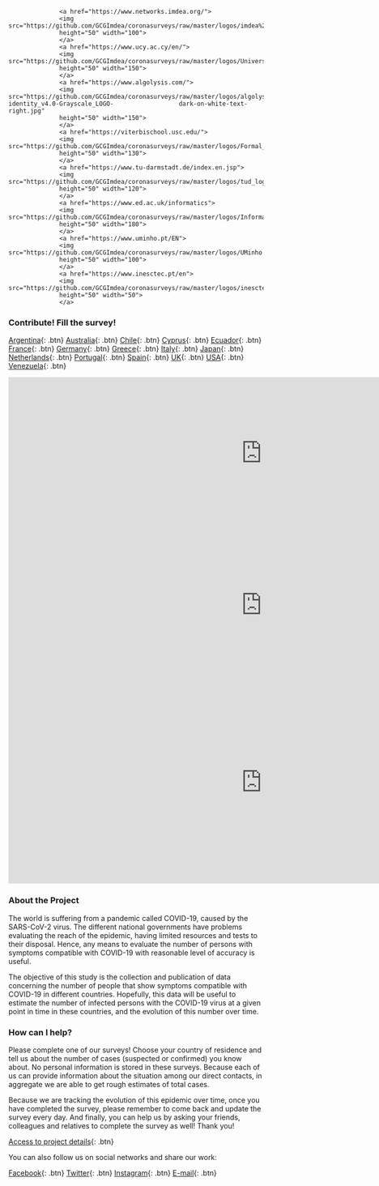                   <a href="https://www.networks.imdea.org/">
                  <img src="https://github.com/GCGImdea/coronasurveys/raw/master/logos/imdea%20net%20ing%20fondo%20blanco.png" 
                  height="50" width="100">
                  </a> 
                  <a href="https://www.ucy.ac.cy/en/">
                  <img src="https://github.com/GCGImdea/coronasurveys/raw/master/logos/University_of_Cyprus_2gr.jpg" 
                  height="50" width="150">
                  </a> 
                  <a href="https://www.algolysis.com/">
                  <img src="https://github.com/GCGImdea/coronasurveys/raw/master/logos/algolysis_corporate-identity_v4.0-Grayscale_LOGO-                  dark-on-white-text-right.jpg" 
                  height="50" width="150">
                  </a> 
                  <a href="https://viterbischool.usc.edu/">
                  <img src="https://github.com/GCGImdea/coronasurveys/raw/master/logos/Formal_Viterbi_CardOnWhite.jpg" 
                  height="50" width="130">
                  </a> 
                  <a href="https://www.tu-darmstadt.de/index.en.jsp">
                  <img src="https://github.com/GCGImdea/coronasurveys/raw/master/logos/tud_logo.png" 
                  height="50" width="120">
                  </a> 
                  <a href="https://www.ed.ac.uk/informatics">
                  <img src="https://github.com/GCGImdea/coronasurveys/raw/master/logos/InformaticsUni_transparent.gif" 
                  height="50" width="180">
                  </a> 
                  <a href="https://www.uminho.pt/EN">
                  <img src="https://github.com/GCGImdea/coronasurveys/raw/master/logos/UMinho.png" 
                  height="50" width="100">
                  </a> 
                  <a href="https://www.inesctec.pt/en">
                  <img src="https://github.com/GCGImdea/coronasurveys/raw/master/logos/inesctec.png" 
                  height="50" width="50">
                  </a> 

### Contribute! Fill the survey!

[Argentina](https://tinyurl.com/coronasurveysargentina){: .btn}
[Australia](https://tinyurl.com/coronasurveysaustralia){: .btn}
[Chile](https://tinyurl.com/coronasurveyschile){: .btn}
[Cyprus](http://cyprus.coronasurveys.com){: .btn}
[Ecuador](https://tinyurl.com/coronasurveysecuador){: .btn}
[France](https://tinyurl.com/coronasurveysfrance){: .btn}
[Germany](https://tinyurl.com/coronasurveysgermany){: .btn}
[Greece](https://tinyurl.com/coronasurveysgreece){: .btn}
[Italy](https://tinyurl.com/coronasurveysitaly){: .btn}
[Japan](https://tinyurl.com/coronasurveysjapan){: .btn}
[Netherlands](https://tinyurl.com/coronasurveysnetherlands){: .btn}
[Portugal](https://tinyurl.com/coronasurveysportugal){: .btn}
[Spain](http://spain.coronasurveys.com){: .btn}
[UK](https://tinyurl.com/coronasurveysuk){: .btn}
[USA](https://tinyurl.com/coronasurveysusa){: .btn}
[Venezuela](https://tinyurl.com/coronasurveysvenezuela){: .btn}

<iframe src="https://covid19.algolysis.com/grafana/d-solo/G_Aw4CrZk/coronasurveys?tab=advanced&panelId=20&orgId=1&from=1584576000000&to=1586084726626" width="1000" height="300" frameborder="0"></iframe> <iframe src="https://covid19.algolysis.com/grafana/d-solo/G_Aw4CrZk/coronasurveys?tab=advanced&panelId=19&orgId=1&from=1584576000000&to=1586082342423" width="1000" height="300" frameborder="0"></iframe>

<iframe src="https://covid19.algolysis.com/grafana/d-solo/G_Aw4CrZk/coronasurveys?tab=advanced&panelId=21&orgId=1&from=1583494466235&to=1586086466235
" width="1000" height="400" frameborder="0"></iframe>

### About the Project

The world is suffering from a pandemic called COVID-19, caused by the SARS-CoV-2 virus. The different national governments have problems evaluating the reach of the epidemic, having limited resources and tests to their disposal. Hence, any means to evaluate the number of persons with symptoms compatible with COVID-19 with reasonable level of accuracy is useful.

The objective of this study is the collection and publication of data concerning the number of people that show symptoms compatible with COVID-19 in different countries. Hopefully, this data will be useful to estimate the number of infected persons with the COVID-19 virus at a given point in time in these countries, and the evolution of this number over time.

### How can I help?

Please complete one of our surveys! Choose your country of residence and tell us about the number of cases (suspected or confirmed) you know about. No personal information is stored in these surveys. Because each of us can provide information about the situation among our direct contacts, in aggregate we are able to get rough estimates of total cases.

Because we are tracking the evolution of this epidemic over time, once you have completed the survey, please remember to come back and update the survey every day. And finally, you can help us by asking your friends, colleagues and relatives to complete the survey as well! Thank you!

[Access to project details](https://github.com/GCGImdea/coronasurveys){: .btn}

You can also follow us on social networks and share our work:

[Facebook](https://www.facebook.com/groups/209076966867175/){: .btn}
[Twitter](https://twitter.com/coronasurveys){: .btn}
[Instagram](https://www.instagram.com/coronasurveys/){: .btn}
[E-mail](mailto:coronasurveys@gmail.com){: .btn}
